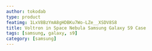 ```yaml
---
author: tokodab
type: product
featimg: 1LxV8BzYmA8gHDBKu7Wo-LZe__XSDV8S8
title: Voltron in Space Nebula Samsung Galaxy S9 Case
tags: [samsung, galaxy, s9]
category: [samsung]
---
```

